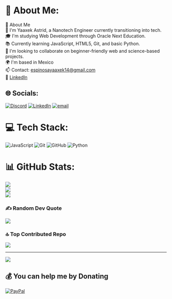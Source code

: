 # 💫 About Me:
💫 About Me<br>👋 I'm Yaaxek Astrid, a Nanotech Engineer currently transitioning into tech.  <br>🎓 I'm studying Web Development through Oracle Next Education.  <br>📚 Currently learning JavaScript, HTML5, Git, and basic Python.  <br>🤝 I'm looking to collaborate on beginner-friendly web and science-based projects.  <br>🌍 I'm based in Mexico  <br>📫 Contact: espinosayaaxek14@gmail.com  <br>💼 [LinkedIn](https://www.linkedin.com/in/yaaxek-astrid-espinosa-bouret/)<br>


## 🌐 Socials:
[![Discord](https://img.shields.io/badge/Discord-%237289DA.svg?logo=discord&logoColor=white)](https://discord.gg/astrid_08506) [![LinkedIn](https://img.shields.io/badge/LinkedIn-%230077B5.svg?logo=linkedin&logoColor=white)](https://linkedin.com/in/https://www.linkedin.com/in/yaaxek-astrid-espinosa-bouret/) [![email](https://img.shields.io/badge/Email-D14836?logo=gmail&logoColor=white)](mailto:espinosayaaxek14@gmail.com) 

# 💻 Tech Stack:
![JavaScript](https://img.shields.io/badge/javascript-%23323330.svg?style=for-the-badge&logo=javascript&logoColor=%23F7DF1E) ![Git](https://img.shields.io/badge/git-%23F05033.svg?style=for-the-badge&logo=git&logoColor=white) ![GitHub](https://img.shields.io/badge/github-%23121011.svg?style=for-the-badge&logo=github&logoColor=white) ![Python](https://img.shields.io/badge/python-3670A0?style=for-the-badge&logo=python&logoColor=ffdd54)
# 📊 GitHub Stats:
![](https://github-readme-stats.vercel.app/api?username=Yaaxek&theme=gotham&hide_border=false&include_all_commits=false&count_private=false)<br/>
![](https://nirzak-streak-stats.vercel.app/?user=Yaaxek&theme=gotham&hide_border=false)<br/>
![](https://github-readme-stats.vercel.app/api/top-langs/?username=Yaaxek&theme=gotham&hide_border=false&include_all_commits=false&count_private=false&layout=compact)

### ✍️ Random Dev Quote
![](https://quotes-github-readme.vercel.app/api?type=horizontal&theme=radical)

### 🔝 Top Contributed Repo
![](https://github-contributor-stats.vercel.app/api?username=Yaaxek&limit=5&theme=dark&combine_all_yearly_contributions=true)

---
[![](https://visitcount.itsvg.in/api?id=Yaaxek&icon=0&color=0)](https://visitcount.itsvg.in)

  ## 💰 You can help me by Donating
  [![PayPal](https://img.shields.io/badge/PayPal-00457C?style=for-the-badge&logo=paypal&logoColor=white)](https://paypal.me/AstridYeb) 

  
<!-- Proudly created with GPRM ( https://gprm.itsvg.in ) -->